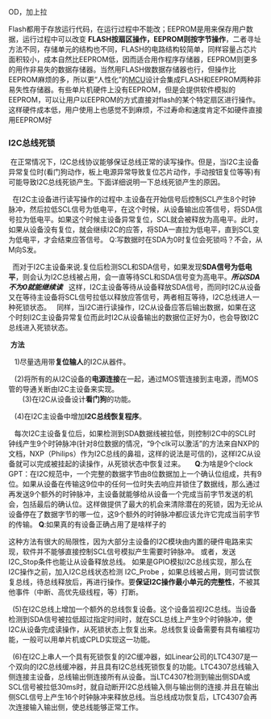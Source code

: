 OD，加上拉

Flash都用于存放运行代码，在运行过程中不能改；EEPROM是用来保存用户数据，运行过程中可以改变
**FLASH按扇区操作，EEPROM则按字节操作**，二者寻址方法不同，存储单元的结构也不同，FLASH的电路结构较简单，同样容量占芯片面积较小，成本自然比EEPROM低，因而适合用作程序存储器，EEPROM则更多的用作非易失的数据存储器。当然用FLASH做数据存储器也行，但操作比EEPROM麻烦的多，所以更“人性化”的[MCU](https://link.zhihu.com/?target=http%3A//www.elecfans.com/tags/mcu/)设计会集成FLASH和EEPROM两种非易失性存储器。有些单片机硬件上没有EEPROM，但是会提供软件模拟的EEPROM，可以让用户以EEPROM的方式直接对flash的某个特定扇区进行操作。这样硬件成本低，用户使用上也感觉不到麻烦，不过寿命和速度肯定不如硬件直接用EEPROM好

### I2C总线死锁
 在正常情况下，I2C总线协议能够保证总线正常的读写操作。但是，当I2C主设备异常复位时(看门狗动作，板上电源异常导致复位芯片动作，手动按钮复位等等)有可能导致I2C总线死锁产生。下面详细说明一下总线死锁产生的原因。

  在I2C主设备进行读写操作的过程中.主设备在开始信号后控制SCL产生8个时钟脉冲，然后拉低SCL信号为低电平，在这个时候，从设备输出应答信号，将SDA信号拉为低电平。如果这个时候主设备异常复位，SCL就会被释放为高电平。此时，如果从设备没有复位，就会继续I2C的应答，将SDA一直拉为低电平，直到SCL变为低电平，才会结束应答信号。
	Q:写数据时在SDA为0时复位会死锁吗？不会，从M向S发。

  而对于I2C主设备来说.复位后检测SCL和SDA信号，如果发现**SDA信号为低电平**，则会认为I2C总线被占用，会一直等待SCL和SDA信号变为高电平。***所以SDA不为0就能继续读***
  这样，I2C主设备等待从设备释放SDA信号，而同时I2C从设备又在等待主设备将SCL信号拉低以释放应答信号，两者相互等待，I2C总线进人一种死锁状态。
  同样，当I2C进行读操作，I2C从设备应答后输出数据，如果在这个时刻I2C主设备异常复位而此时I2C从设备输出的数据位正好为0，也会导致I2C总线进入死锁状态。

 **方法**

   1)尽量选用带**复位输人**的I2C从器件。

   (2)将所有的从I2C设备的**电源连接**在一起，通过MOS管连接到主电源，而MOS管的导通关断由I2C主设备来实现。  
   
   (3)在I2C从设备设计**看门狗**的功能。

   (4)在I2C主设备中增加**I2C总线恢复程序**。

   每次I2C主设备复位后，如果检测到SDA数据线被拉低，则控制I2C中的SCL时钟线产生9个时钟脉冲(针对8位数据的情况，“9个clk可以激活”的方法来自NXP的文档，NXP（Philips）作为I2C总线的鼻祖，这样的说法是可信的)，这样I2C从设备就可以完成被挂起的读操作，从死锁状态中恢复过来。
   
**Q**:为啥是9个clock
GPT：在I2C规范中，一个完整的数据字节由8位数据加上一个确认位组成，共有9位。如果从设备在传输这9位中的任何一位时失去响应并锁住了数据线，那么通过再发送9个额外的时钟脉冲，主设备就能够给从设备一个完成当前字节发送的机会，包括最后的确认位。这样做提供了最大的机会来清除潜在的死锁，因为无论从设备停在了数据字节的哪一位，这9个额外的时钟脉冲都应该允许它完成当前字节的传输。
**Q**:如果真的有设备正确占用了是啥样子的

  这种方法有很大的局限性，因为大部分主设备的I2C模块由内置的硬件电路来实现，软件并不能够直接控制SCL信号模拟产生需要时钟脉冲。
或者，发送I2C_Stop条件也能让从设备释放总线。
如果是GPIO模拟I2C总线实现，那么在I2C操作之前，加入I2C总线状态检测 I2C_Probe ，如果总线被占用，则可尝试恢复总线，待总线释放后，再进行操作。要**保证I2C操作最小单元的完整性**，不被其他事件（中断、高优先级线程，等）打断。  

  (5)在I2C总线上增加一个额外的总线恢复设备。这个设备监视I2C总线。当设备检测到SDA信号被拉低超过指定时间时，就在SCL总线上产生9个时钟脉冲，使I2C从设备完成读操作，从死锁状态上恢复出来。总线恢复设备需要有具有编程功能，一般可以用单片机或CPLD实现这一功能。

  (6)在I2C上串人一个具有死锁恢复的I2C缓冲器，如Linear公司的LTC4307是一个双向的I2C总线缓冲器，并且具有I2C总线死锁恢复的功能。LTC4307总线输入侧连接主设备，总线输出侧连接所有从设备。当LTC4307检测到输出侧SDA或SCL信号被拉低30ms时，就自动断开I2C总线输入侧与输出侧的连接.并且在输出侧SCL信号上产生16个时钟脉冲来释放总线。当总线成功恢复后，LTC4307会再次连接输入输出侧，使总线能够正常工作。